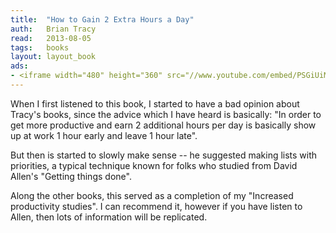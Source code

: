 ```yaml
---
title:	"How to Gain 2 Extra Hours a Day"
auth:	Brian Tracy
read:	2013-08-05
tags:	books
layout: layout_book
ads:
- <iframe width="480" height="360" src="//www.youtube.com/embed/PSGiUiMo_ZE" frameborder="0" allowfullscreen></iframe>
---
```





When I first listened to this book, I started to have a bad opinion about Tracy's
books, since the advice which I have heard is basically: "In order to get
more productive and earn 2 additional hours per day is basically show up at
work 1 hour early and leave 1 hour late".

But then is started to slowly make sense -- he suggested making lists with
priorities, a typical technique known for folks who studied from David
Allen's "Getting things done".

Along the other books, this served as a completion of my "Increased
productivity studies". I can recommend it, however if you have listen to
Allen, then lots of information will be replicated.

